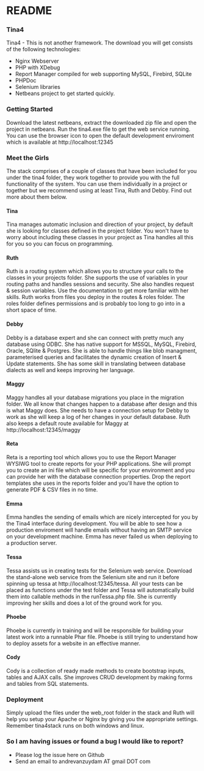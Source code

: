 # README #

### Tina4 ###
Tina4 - This is not another framework. The download you will get consists of the following technologies:
* Nginx Webserver
* PHP with XDebug
* Report Manager compiled for web supporting MySQL, Firebird, SQLite
* PHPDoc
* Selenium libraries
* Netbeans project to get started quickly.

### Getting Started ###
Download the latest netbeans, extract the downloaded zip file and open the project in netbeans.  Run the tina4.exe file to get the web service running.  You can use the browser icon to open the default development enviroment which is available at http://localhost:12345

### Meet the Girls ###
The stack comprises of a couple of classes that have been included for you under the tina4 folder, they work together to provide you with the full functionality of the system.  You can use them individually in a project or together but we recommend using at least Tina, Ruth and Debby.  Find out more about them below. 

#### Tina ####
Tina manages automatic inclusion and direction of your project, by default she is looking for classes defined in the project folder.  You won't have to worry about including these classes in your project as Tina handles all this for you so you can focus on programming.

#### Ruth ####
Ruth is a routing system which allows you to structure your calls to the classes in your projects folder. She supports the use of variables in your routing paths and handles sessions and security.  She also handles request & session variables.  Use the documentation to get more familiar with her skills.  Ruth works from files you deploy in the routes & roles folder.  The roles folder defines permissions and is probably too long to go into in a short space of time.

#### Debby ####
Debby is a database expert and she can connect with pretty much any database using ODBC.  She has native support for MSSQL, MySQL, Firebird, Oracle, SQlite & Postgres.  She is able to handle things like blob managment, parameterised queries and facilitates the dynamic creation of Insert & Update statements.  She has some skill in translating between database dialects as well and keeps improving her language.

#### Maggy ####
Maggy handles all your database migrations you place in the migration folder.  We all know that changes happen to a database after design and this is what Maggy does.  She needs to have a connection setup for Debby to work as she will keep a log of her changes in your default database.  Ruth also keeps a default route available for Maggy at http://localhost:12345/maggy

#### Reta ####
Reta is a reporting tool which allows you to use the Report Manager WYSIWG tool to create reports for your PHP applications.  She will prompt you to create an ini file which will be specific for your environment and you can provide her with the database connection properties.  Drop the report templates she uses in the reports folder and you'll have the option to generate PDF & CSV files in no time.

#### Emma ####
Emma handles the sending of emails which are nicely intercepted for you by the Tina4 interface during development.  You will be able to see how a production enviroment will handle emails without having an SMTP service on your development machine.  Emma has never failed us when deploying to a production server.

#### Tessa ####
Tessa assists us in creating tests for the Selenium web service.  Download the stand-alone web service from the Selenium site and run it before spinning up tessa at http://localhost:12345/tessa.  All your tests can be placed as functions under the test folder and Tessa will automatically build them into callable methods in the runTessa.php file. She is currently improving her skills and does a lot of the ground work for you.

#### Phoebe ####
Phoebe is currently in training and will be responsible for building your latest work into a runnable Phar file.  Phoebe is still trying to understand how to deploy assets for a website in an effective manner.

#### Cody ####
Cody is a collection of ready made methods to create bootstrap inputs, tables and AJAX calls.  She improves CRUD development by making forms and tables from SQL statements.


### Deployment ###
Simply upload the files under the web_root folder in the stack and Ruth will help you setup your Apache or Nginx by giving you the appropriate settings.  Remember tina4stack runs on both windows and linux.

### So I am having issues or found a bug I would like to report? ###
* Please log the issue here on Github
* Send an email to andrevanzuydam AT gmail DOT com
